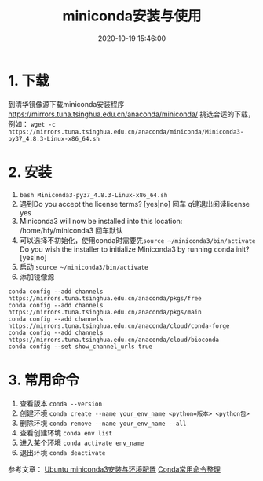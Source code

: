 ﻿---
title: miniconda安装与使用
date: 2020-10-19 15:46:00
reward: true
tags: conda
---

# 1. 下载
到清华镜像源下载miniconda安装程序 https://mirrors.tuna.tsinghua.edu.cn/anaconda/miniconda/
挑选合适的下载，例如：
`wget -c https://mirrors.tuna.tsinghua.edu.cn/anaconda/miniconda/Miniconda3-py37_4.8.3-Linux-x86_64.sh`
<!-- more -->
# 2. 安装
1. `bash Miniconda3-py37_4.8.3-Linux-x86_64.sh`
2. 遇到Do you accept the license terms? [yes|no]
回车
q键退出阅读license
yes
3. Miniconda3 will now be installed into this location:
/home/hfy/miniconda3
回车默认
4. 可以选择不初始化，使用conda时需要先`source ~/miniconda3/bin/activate`
Do you wish the installer to initialize Miniconda3
by running conda init? [yes|no]
5. 启动
`source ~/miniconda3/bin/activate`
6. 添加镜像源
```
conda config --add channels https://mirrors.tuna.tsinghua.edu.cn/anaconda/pkgs/free
conda config --add channels https://mirrors.tuna.tsinghua.edu.cn/anaconda/pkgs/main
conda config --add channels https://mirrors.tuna.tsinghua.edu.cn/anaconda/cloud/conda-forge
conda config --add channels https://mirrors.tuna.tsinghua.edu.cn/anaconda/cloud/bioconda 
conda config --set show_channel_urls true
```
# 3. 常用命令
1. 查看版本
`conda --version`
2. 创建环境
`conda create --name your_env_name <python=版本> <python包>`
3. 删除环境
`conda remove --name your_env_name --all`
4. 查看创建环境
`conda env list`
5. 进入某个环境
`conda activate env_name`
6. 退出环境
`conda deactivate`

参考文章：
[Ubuntu miniconda3安装与环境配置](https://www.jianshu.com/p/914edc1de634)
[Conda常用命令整理](https://blog.csdn.net/menc15/article/details/71477949/)

